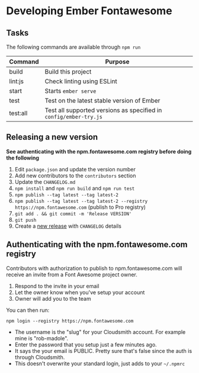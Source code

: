 # Developing Ember Fontawesome

## Tasks

The following commands are available through `npm run`

Command  | Purpose
-------- | -----------------------------------------------------------------
build    | Build this project
lint:js  | Check linting using ESLint
start    | Starts `ember serve`
test     | Test on the latest stable version of Ember
test:all | Test all supported versions as specified in `config/ember-try.js`

## Releasing a new version
<a name="release"></a>

**See authenticating with the npm.fontawesome.com registry before doing the following**

1. Edit `package.json` and update the version number
1. Add new contributors to the `contributors` section
1. Update the `CHANGELOG.md`
1. `npm install` and `npm run build` and `npm run test`
1. `npm publish --tag latest --tag latest-2`
1. `npm publish --tag latest --tag latest-2 --registry https://npm.fontawesome.com` (publish to Pro registry)
1. `git add . && git commit -m 'Release VERSION'`
1. `git push`
1. Create a [new release](https://github.com/FortAwesome/ember-fontawesome/releases/new) with `CHANGELOG` details

## Authenticating with the npm.fontawesome.com registry

Contributors with authorization to publish to npm.fontawesome.com will receive an invite
from a Font Awesome project owner.

1. Respond to the invite in your email
1. Let the owner know when you've setup your account
1. Owner will add you to the team

You can then run:

```
npm login --registry https://npm.fontawesome.com
```

- The username is the "slug" for your Cloudsmith account. For example mine is "rob-madole".
- Enter the password that you setup just a few minutes ago.
- It says the your email is PUBLIC. Pretty sure that's false since the auth is through Cloudsmith.
- This doesn't overwrite your standard login, just adds to your `~/.npmrc`

